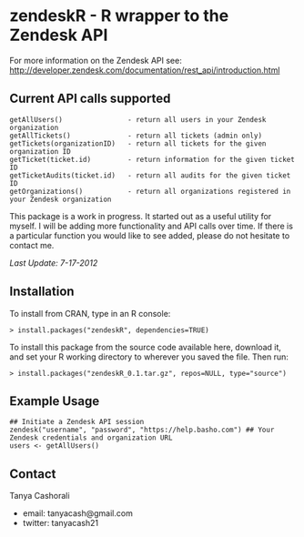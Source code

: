 zendeskR - R wrapper to the Zendesk API
=========

For more information on the Zendesk API see: <a href = "http://developer.zendesk.com/documentation/rest_api/introduction.html">
http://developer.zendesk.com/documentation/rest_api/introduction.html</a>

Current API calls supported
-------------
    getAllUsers()                - return all users in your Zendesk organization
    getAllTickets()              - return all tickets (admin only)
    getTickets(organizationID)   - return all tickets for the given organization ID
    getTicket(ticket.id)         - return information for the given ticket ID
    getTicketAudits(ticket.id)   - return all audits for the given ticket ID
    getOrganizations()           - return all organizations registered in your Zendesk organization

This package is a work in progress. It started out as a useful utility for myself. 
I will be adding more functionality and API calls over time. If there is a particular function you would like to see added, please do not hesitate to contact me. 

<i>Last Update: 7-17-2012</i>

Installation
---------
To install from CRAN, type in an R console:

    > install.packages("zendeskR", dependencies=TRUE)

To install this package from the source code available here, download it, and set your R working directory to wherever you saved the file. Then run:

    > install.packages("zendeskR_0.1.tar.gz", repos=NULL, type="source")

Example Usage
------- 
    ## Initiate a Zendesk API session
    zendesk("username", "password", "https://help.basho.com") ## Your Zendesk credentials and organization URL
    users <- getAllUsers()

Contact
------------
Tanya Cashorali
<ul>
	<li>email: tanyacash@gmail.com</li>
	<li>twitter: tanyacash21</li>
</ul>



